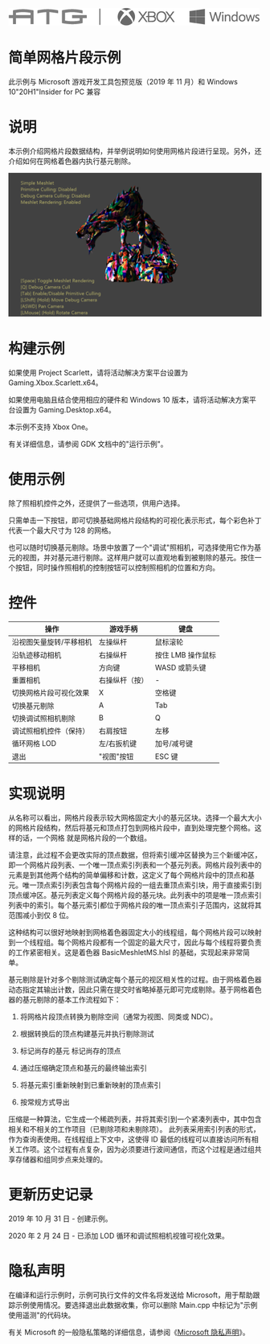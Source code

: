   ![](./media/image1.png)

#   简单网格片段示例

此示例与 Microsoft 游戏开发工具包预览版（2019 年 11 月）和 Windows
10"20H1"Insider for PC 兼容

# 说明

本示例介绍网格片段数据结构，并举例说明如何使用网格片段进行呈现。另外，还介绍如何在网格着色器内执行基元剔除。

![](./media/image3.png)

# 构建示例

如果使用 Project Scarlett，请将活动解决方案平台设置为
Gaming.Xbox.Scarlett.x64。

如果使用电脑且结合使用相应的硬件和 Windows 10
版本，请将活动解决方案平台设置为 Gaming.Desktop.x64。

本示例不支持 Xbox One。

有关详细信息，请参阅 GDK 文档中的"运行示例"。

# 使用示例

除了照相机控件之外，还提供了一些选项，供用户选择。

只需单击一下按钮，即可切换基础网格片段结构的可视化表示形式，每个彩色补丁代表一个最大尺寸为
128 的网格。

也可以随时切换基元剔除。场景中放置了一个"调试"照相机，可选择使用它作为基元的视图，并对基元进行剔除。这样用户就可以直观地看到被剔除的基元。按住一个按钮，同时操作照相机的控制按钮可以控制照相机的位置和方向。

# 控件

| 操作                         |  游戏手柄         |  键盘              |
|------------------------------|------------------|-------------------|
| 沿视图矢量旋转/平移相机      |  左操纵杆         |  鼠标滚轮          |
| 沿轨迹移动相机               |  右操纵杆         |  按住 LMB 操作鼠标 |
| 平移相机                     |  方向键           |  WASD 或箭头键     |
| 重置相机                     |  右操纵杆（按）   |  \-                |
| 切换网格片段可视化效果       |  X                |  空格键            |
| 切换基元剔除                 |  A                |  Tab               |
| 切换调试照相机剔除           |  B                |  Q                 |
| 调试照相机控件（保持）       |  右肩按钮         |  左移              |
| 循环网格 LOD                 |  左/右扳机键      |  加号/减号键       |
| 退出                         |  "视图"按钮       |  ESC 键            |

# 实现说明

从名称可以看出，网格片段表示较大网格固定大小的基元区块。选择一个最大大小的网格片段结构，然后将基元和顶点打包到网格片段中，直到处理完整个网格。这样的话，一个网格
就是网格片段的一个数组。

请注意，此过程不会更改实际的顶点数据，但将索引缓冲区替换为三个新缓冲区，即一个网格片段列表、一个唯一顶点索引列表和一个基元列表。网格片段列表中的元素是到其他两个结构的简单偏移和计数，这定义了每个网格片段中的顶点和基元。唯一顶点索引列表包含每个网格片段的一组去重顶点索引块，用于直接索引到顶点缓冲区。基元列表定义每个网格片段的基元块。此列表中的项是唯一顶点索引列表中的索引。每个基元索引都位于网格片段的唯一顶点索引子范围内，这就将其范围减小到仅
8 位。

这种结构可以很好地映射到网格着色器固定大小的线程组，每个网格片段可以映射到一个线程组。每个网格片段都有一个固定的最大尺寸，因此与每个线程将要负责的工作紧密相关。这是着色器
BasicMeshletMS.hlsl 的基础，实现起来非常简单。

基元剔除是针对多个剔除测试确定每个基元的视区相关性的过程。由于网格着色器动态指定其输出计数，因此只需在提交时省略掉基元即可完成剔除。基于网格着色器的基元剔除的基本工作流程如下：

1.  将网格片段顶点转换为剔除空间（通常为视图、同类或 NDC）。

2.  根据转换后的顶点构建基元并执行剔除测试

3.  标记尚存的基元 标记尚存的顶点

4.  通过压缩确定顶点和基元的最终输出索引

5.  将基元索引重新映射到已重新映射的顶点索引

6.  按常规方式导出

压缩是一种算法，它生成一个稀疏列表，并将其索引到一个紧凑列表中，其中包含相关和不相关的工作项目（已剔除项和未剔除项）。
此列表采用索引列表的形式，作为查询表使用。在线程组上下文中，这使得 ID
最低的线程可以直接访问所有相关工作项。这个过程有点复杂，因为必须要进行波间通信，而这个过程是通过组共享存储器和组同步点来处理的。

# 更新历史记录

2019 年 10 月 31 日 - 创建示例。

2020 年 2 月 24 日 - 已添加 LOD 循环和调试照相机视锥可视化效果。

# 隐私声明

在编译和运行示例时，示例可执行文件的文件名将发送给
Microsoft，用于帮助跟踪示例使用情况。要选择退出此数据收集，你可以删除
Main.cpp 中标记为"示例使用遥测"的代码块。

有关 Microsoft 的一般隐私策略的详细信息，请参阅《[Microsoft
隐私声明](https://privacy.microsoft.com/en-us/privacystatement/)》。
